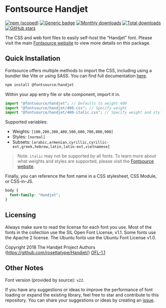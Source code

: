 # Fontsource Handjet

[![npm (scoped)](https://img.shields.io/npm/v/@fontsource/handjet?color=brightgreen)](https://www.npmjs.com/package/@fontsource/handjet) [![Generic badge](https://img.shields.io/badge/fontsource-passing-brightgreen)](https://github.com/fontsource/fontsource) [![Monthly downloads](https://badgen.net/npm/dm/@fontsource/handjet)](https://github.com/fontsource/fontsource) [![Total downloads](https://badgen.net/npm/dt/@fontsource/handjet)](https://github.com/fontsource/fontsource) [![GitHub stars](https://img.shields.io/github/stars/fontsource/fontsource.svg?style=social&label=Star)](https://github.com/fontsource/fontsource/stargazers)

The CSS and web font files to easily self-host the “Handjet” font. Please visit the main [Fontsource website](https://fontsource.org/fonts/handjet) to view more details on this package.

## Quick Installation

Fontsource offers multiple methods to import the CSS, including using a bundler like Vite or using SASS. You can find full documentation [here](https://fontsource.org/docs/getting-started/introduction).

```javascript
npm install @fontsource/handjet
```

Within your app entry file or site component, import it in.

```javascript
import "@fontsource/handjet"; // Defaults to weight 400
import "@fontsource/handjet/400.css"; // Specify weight
import "@fontsource/handjet/400-italic.css"; // Specify weight and style
```

Supported variables:
- Weights: `[100,200,300,400,500,600,700,800,900]`
- Styles: `[normal]`
- Subsets: `[arabic,armenian,cyrillic,cyrillic-ext,greek,hebrew,latin,latin-ext,vietnamese]`

> Note: `italic` may not be supported by all fonts. To learn more about what weights and styles are supported, please visit the [Fontsource website](https://fontsource.org/fonts/handjet).

Finally, you can reference the font name in a CSS stylesheet, CSS Module, or CSS-in-JS.

```css
body {
  font-family: "Handjet";
}
```

## Licensing
Always make sure to read the license for each font you use. Most of the fonts in the collection use the SIL Open Font License, v1.1. Some fonts use the Apache 2 license. The Ubuntu fonts use the Ubuntu Font License v1.0.

Copyright 2018 The Handjet Project Authors (https://github.com/rosettatype/Handjet/)
[OFL-1.1](https://openfontlicense.org)

## Other Notes
Font version (provided by source): `v22`.

If you have any suggestions or ideas to improve the performance of font loading or expand the existing library, feel free to star and contribute to this repository. You can share your suggestions or ideas by creating an [issue](https://github.com/fontsource/fontsource/issues).